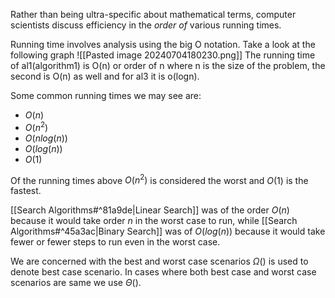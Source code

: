 Rather than being ultra-specific about mathematical terms, computer scientists discuss efficiency in the *order of* various running times.

Running time involves analysis using the big O notation. Take a look at the following graph
![[Pasted image 20240704180230.png]]
The running time of al1(algorithm1) is O(n) or order of n where n is the size of the problem, the second is O(n) as well and for al3 it is o(logn).

Some common running times we may see are:
- $O(n)$
- $O(n^2)$
- $O(nlog(n))$
- $O(log(n))$
- $O(1)$
 
Of the running times above $O(n^2)$ is considered the worst and $O(1)$ is the fastest.

[[Search Algorithms#^81a9de|Linear Search]] was of the order $O(n)$ because it would take order $n$ in the worst case to run, while [[Search Algorithms#^45a3ac|Binary Search]] was of $O(log(n))$ because it would take fewer or fewer steps to run even in the worst case.

We are concerned with the best and worst case scenarios 
$\Omega()$ is used to denote best case scenario.
In cases where both best case and worst case scenarios are same we use $\Theta()$. 